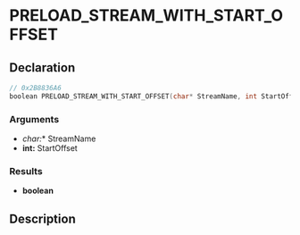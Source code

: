 # PRELOAD_STREAM_WITH_START_OFFSET

## Declaration
```cpp
// 0x2B8836A6
boolean PRELOAD_STREAM_WITH_START_OFFSET(char* StreamName, int StartOffset);
```

### Arguments
- **char*:** StreamName
- **int:** StartOffset

### Results
- **boolean**

## Description

